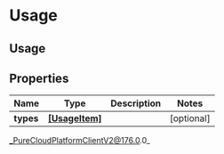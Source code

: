 # Usage

## Usage

## Properties

|Name | Type | Description | Notes|
|------------ | ------------- | ------------- | -------------|
| **types** | [**[UsageItem]**]([UsageItem]) |  | [optional] |



_PureCloudPlatformClientV2@176.0.0_
